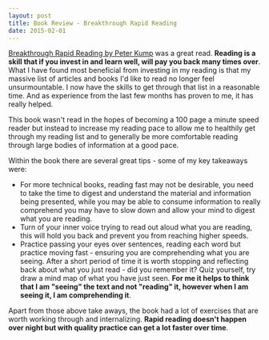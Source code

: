 ```yaml
---
layout: post
title: Book Review - Breakthrough Rapid Reading
date: 2015-02-01
---
```


[Breakthrough Rapid Reading by Peter
Kump](http://www.amazon.com/Breakthrough-Rapid-Reading-Peter-Kump/dp/073520019X)
was a great read. **Reading is a skill that if you invest in and learn well,
will pay you back many times over**. What I have found most beneficial from
investing in my reading is that my massive list of articles and books I'd like
to read no longer feel unsurmountable. I now have the skills to get through
that list in a reasonable time. And as experience from the last few months has
proven to me, it has really helped.

<!--more-->

This book wasn't read in the hopes of becoming a 100 page a minute speed reader
but instead to increase my reading pace to allow me to healthily get through my
reading list and to generally be more comfortable reading through large bodies
of information at a good pace.

Within the book there are several great tips - some of my key takeaways were:

* For more technical books, reading fast may not be desirable, you need to take
  the time to digest and understand the material and information being
  presented, while you may be able to consume information to really comprehend
  you may have to slow down and allow your mind to digest what you are reading.
* Turn of your inner voice trying to read out aloud what you are reading, this
  will hold you back and prevent you from reaching higher speeds.
* Practice passing your eyes over sentences, reading each word but practice
  moving fast - ensuring you are comprehending what you are seeing. After a
  short period of time it is worth stopping and reflecting back about what you
  just read - did you remember it? Quiz yourself, try draw a mind map of what
  you have just seen. **For me it helps to think that I am "seeing" the text and
  not "reading" it, however when I am seeing it, I am comprehending it**.

Apart from those above take aways, the book had a lot of exercises that are
worth working through and internalizing. **Rapid reading doesn't happen over
night but with quality practice can get a lot faster over time**.
